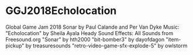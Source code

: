 # GGJ2018Echolocation
Global Game Jam 2018
Sonar by Paul Calande and Per Van Dyke
Music:
"Echolocation" by Sheila Ayala Heady
Sound Effects:
All Sounds from Freesound.org
"Sonar" by hth2000
"bit-bomber3" by dayofdagon
"item-pickup" by treasuresounds
"retro-video-game-sfx-explode-5" by owlstorm
